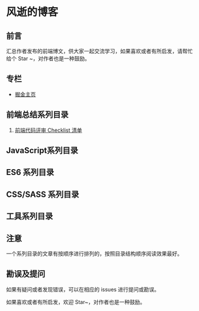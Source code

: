 # 风逝的博客

## 前言

汇总作者发布的前端博文，供大家一起交流学习，如果喜欢或者有所启发，请帮忙给个 Star ~，对作者也是一种鼓励。

## 专栏

* [掘金主页](https://juejin.im/user/5bc7de8e5188255c6c626f96 )

## 前端总结系列目录

1. [前端代码评审 Checklist 清单](https://github.com/fengshi123/blog/issues/1)

## JavaScript系列目录



## ES6 系列目录



## CSS/SASS 系列目录



## 工具系列目录

 

## 注意

一个系列目录的文章有按顺序进行排列的，按照目录结构顺序阅读效果最好。

## 勘误及提问

如果有疑问或者发现错误，可以在相应的 issues 进行提问或勘误。

如果喜欢或者有所启发，欢迎 Star~，对作者也是一种鼓励。
